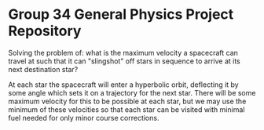 # Group 34 General Physics Project Repository

Solving the problem of: what is the maximum velocity a spacecraft can travel at such that it can "slingshot" off stars in sequence to arrive at its next destination star?

At each star the spacecraft will enter a hyperbolic orbit, deflecting it by some angle which sets it on a trajectory for the next star. There will be some maximum velocity for this to be possible at each star, but we may use the minimum of these velocities so that each star can be visited with minimal fuel needed for only minor course corrections.

